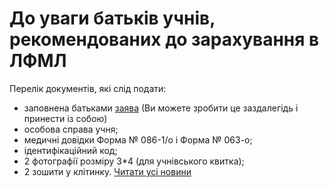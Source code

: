 
# До уваги батьків учнів, рекомендованих до зарахування в ЛФМЛ
Перелік документів, які слід подати:
- заповнена батьками [заява](/files/до-уваги-батьків-учнів-рекомендованих-до-зарахування-в/заява.doc) (Ви можете зробити це заздалегідь і принести із собою)
- особова справа учня;
- медичні довідки Форма № 086-1/о і Форма № 063-о;
- ідентифікаційний код;
- 2 фотографії розміру 3*4 (для учнівського квитка);
- 2 зошити у клітинку.
[Читати усі новини](/news)
       